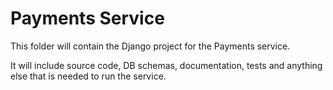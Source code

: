# Payments Service
This folder will contain the Django project for the Payments service.

It will include source code, DB schemas, documentation, tests and anything else that is needed to run the service.